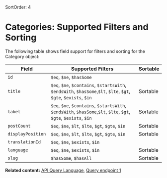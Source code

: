 SortOrder: 4
# Categories: Supported Filters and Sorting

The following table shows field support for filters and sorting
for the Category object:

| Field             | Supported Filters                                                                        | Sortable |
| ----------------- | ---------------------------------------------------------------------------------------- | -------- |
| `id`              | `$eq`, `$ne`, `$hasSome`                                                                 |          |
| `title`           | `$eq`, `$ne`, `$contains`, `$startsWith`, `$endsWith`, `$hasSome`,`$lt`, `$lte`, `$gt`, `$gte`, `$exists`, `$in` | Sortable |
| `label`           | `$eq`, `$ne`, `$contains`, `$startsWith`, `$endsWith`, `$hasSome`,`$lt`, `$lte`, `$gt`, `$gte`, `$exists`, `$in` | Sortable |
| `postCount`       | `$eq`, `$ne`, `$lt`, `$lte`, `$gt`, `$gte`, `$in`                                        | Sortable |
| `displayPosition` | `$eq`, `$ne`, `$lt`, `$lte`, `$gt`, `$gte`, `$in`                                        | Sortable |
| `translationId`   | `$eq`, `$ne`, `$exists`, `$in`                                                           |          |
| `language`        | `$eq`, `$ne`, `$exists`, `$in`                                                           | Sortable |
| `slug`            | `$hasSome`, `$hasAll`                                                                    | Sortable |


__Related content:__
[API Query Language](https://dev.wix.com/api/rest/getting-started/api-query-language),
[Query endpoint 1](https://dev.wix.com/api/rest/wix-blog/blog/categories/query-categories)
